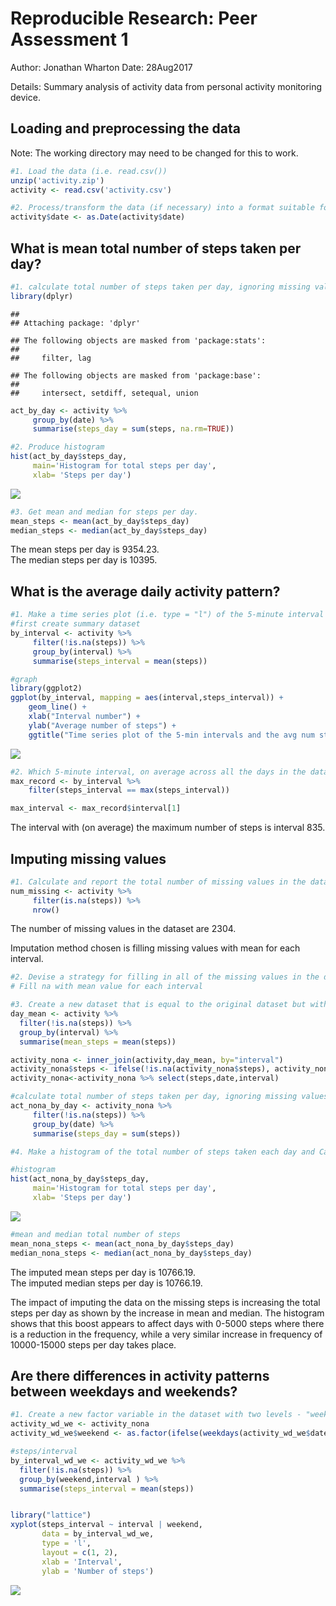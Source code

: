 # Reproducible Research: Peer Assessment 1

Author: Jonathan Wharton
Date: 28Aug2017

Details: Summary analysis of activity data from personal activity monitoring device.

## Loading and preprocessing the data

Note: The working directory may need to be changed for this to work.


```r
#1. Load the data (i.e. read.csv())
unzip('activity.zip')
activity <- read.csv('activity.csv')

#2. Process/transform the data (if necessary) into a format suitable for your analysis
activity$date <- as.Date(activity$date)
```

## What is mean total number of steps taken per day?  


```r
#1. calculate total number of steps taken per day, ignoring missing values
library(dplyr)
```

```
## 
## Attaching package: 'dplyr'
```

```
## The following objects are masked from 'package:stats':
## 
##     filter, lag
```

```
## The following objects are masked from 'package:base':
## 
##     intersect, setdiff, setequal, union
```

```r
act_by_day <- activity %>% 
     group_by(date) %>%
     summarise(steps_day = sum(steps, na.rm=TRUE))

#2. Produce histogram
hist(act_by_day$steps_day,
     main='Histogram for total steps per day',
     xlab= 'Steps per day')
```

![](PA1_jwharton_files/figure-html/MeanSteps-1.png)<!-- -->

```r
#3. Get mean and median for steps per day.
mean_steps <- mean(act_by_day$steps_day)
median_steps <- median(act_by_day$steps_day)
```
The mean steps per day is 9354.23.  
The median steps per day is 10395.  

## What is the average daily activity pattern?

```r
#1. Make a time series plot (i.e. type = "l") of the 5-minute interval (x-axis) and the average number of steps taken, averaged across all days (y-axis)
#first create summary dataset
by_interval <- activity %>% 
     filter(!is.na(steps)) %>%
     group_by(interval) %>%
     summarise(steps_interval = mean(steps))

#graph
library(ggplot2)
ggplot(by_interval, mapping = aes(interval,steps_interval)) + 
    geom_line() +
    xlab("Interval number") +
    ylab("Average number of steps") +
    ggtitle("Time series plot of the 5-min intervals and the avg num steps", subtitle = NULL)
```

![](PA1_jwharton_files/figure-html/DailySteps-1.png)<!-- -->


```r
#2. Which 5-minute interval, on average across all the days in the dataset, contains the maximum number of steps?
max_record <- by_interval %>%
    filter(steps_interval == max(steps_interval))

max_interval <- max_record$interval[1]
```
The interval with (on average) the maximum number of steps is interval 835.  

## Imputing missing values

```r
#1. Calculate and report the total number of missing values in the dataset (i.e. the total number of rows with NAs)
num_missing <- activity %>%
     filter(is.na(steps)) %>%
     nrow()
```
The number of missing values in the dataset are 2304. 

Imputation method chosen is filling missing values with mean for each interval.

```r
#2. Devise a strategy for filling in all of the missing values in the dataset. The strategy does not need to be sophisticated. For example, you could use the mean/median for that day, or the mean for that 5-minute interval, etc.
# Fill na with mean value for each interval

#3. Create a new dataset that is equal to the original dataset but with the missing data filled in.
day_mean <- activity %>%
  filter(!is.na(steps)) %>%
  group_by(interval) %>%
  summarise(mean_steps = mean(steps))

activity_nona <- inner_join(activity,day_mean, by="interval") 
activity_nona$steps <- ifelse(!is.na(activity_nona$steps), activity_nona$steps,activity_nona$mean_steps)
activity_nona<-activity_nona %>% select(steps,date,interval)

#calculate total number of steps taken per day, ignoring missing values
act_nona_by_day <- activity_nona %>% 
     filter(!is.na(steps)) %>%
     group_by(date) %>%
     summarise(steps_day = sum(steps))

#4. Make a histogram of the total number of steps taken each day and Calculate and report the mean and median total number of steps taken per day. Do these values differ from the estimates from the first part of the assignment? What is the impact of imputing missing data on the estimates of the total daily number of steps?

#histogram
hist(act_nona_by_day$steps_day,
     main='Histogram for total steps per day',
     xlab= 'Steps per day')
```

![](PA1_jwharton_files/figure-html/Imputation-1.png)<!-- -->

```r
#mean and median total number of steps
mean_nona_steps <- mean(act_nona_by_day$steps_day)
median_nona_steps <- median(act_nona_by_day$steps_day)
```
The imputed mean steps per day is 10766.19.  
The imputed median steps per day is 10766.19.

The impact of imputing the data on the missing steps is increasing the total steps per day as shown by the increase in mean and median.  The histogram shows that this boost appears to affect days with 0-5000 steps where there is a reduction in the frequency, while a very similar increase in frequency of 10000-15000 steps per day takes place.


## Are there differences in activity patterns between weekdays and weekends?

```r
#1. Create a new factor variable in the dataset with two levels - "weekday" and "weekend" indicating whether a given date is a weekday or weekend day.
activity_wd_we <- activity_nona 
activity_wd_we$weekend <- as.factor(ifelse(weekdays(activity_wd_we$date) %in% c('Saturday', 'Sunday'),"Weekend","Weekday"))

#steps/interval
by_interval_wd_we <- activity_wd_we %>% 
  filter(!is.na(steps)) %>%
  group_by(weekend,interval ) %>%
  summarise(steps_interval = mean(steps))


library("lattice")
xyplot(steps_interval ~ interval | weekend,
       data = by_interval_wd_we,
       type = 'l',
       layout = c(1, 2),
       xlab = 'Interval',
       ylab = 'Number of steps')
```

![](PA1_jwharton_files/figure-html/weekday_weekend-1.png)<!-- -->
